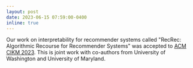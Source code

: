 ```yaml
---
layout: post
date: 2023-06-15 07:59:00-0400
inline: true
---
```


Our work on interpretability for recommender systems called "RecRec: Algorithmic Recourse for Recommender Systems" was accepted to [ACM CIKM 2023](https://uobevents.eventsair.com/cikm2023/). This is joint work with co-authors from University of Washington and University of Maryland. 